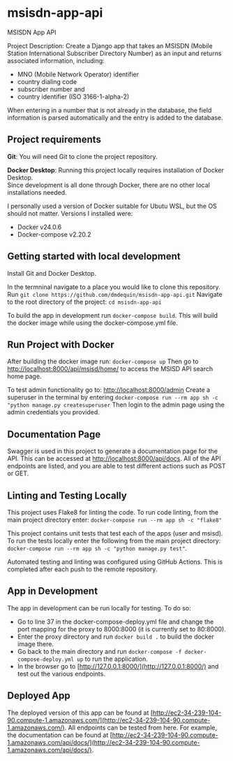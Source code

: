 # msisdn-app-api
MSISDN App API

Project Description:  Create a Django app that takes an MSISDN (Mobile Station International Subscriber Directory Number) as an input and returns associated information, including:
- MNO (Mobile Network Operator) identifier
- country dialing code
- subscriber number and
- country identifier (ISO 3166-1-alpha-2)

When entering in a number that is not already in the database, the field information is parsed automatically and the entry is added to the database.


## Project requirements
**Git**:
You will need Git to clone the project repository.

**Docker Desktop**:
Running this project locally requires installation of Docker Desktop.</br>
Since development is all done through Docker, there are no other local installations needed.

I personally used a version of Docker suitable for Ubutu WSL, but the OS should not matter. Versions I installed were:
- Docker v24.0.6
- Docker-compose v2.20.2

## Getting started with local development
Install Git and Docker Desktop.

In the termninal navigate to a place you would like to clone this repository.
Run ```git clone https://github.com/dmdequin/msisdn-app-api.git```
Navigate to the root directory of the project: ```cd msisdn-app-api```

To build the app in development run ```docker-compose build```. This will build the docker image while using the docker-compose.yml file.

## Run Project with Docker
After building the docker image run: ```docker-compose up```
Then go to [http://localhost:8000/api/msisd/home/](http://localhost:8000/api/msisd/home/) to access the MSISD API search home page.

To test admin functionality go to: [http://localhost:8000/admin](http://localhost:8000/admin)
Create a superuser in the terminal by entering ```docker-compose run --rm app sh -c "python manage.py createsuperuser```
Then login to the admin page using the admin credentials you provided.

## Documentation Page
Swagger is used in this project to generate a documentation page for the API. This can be accessed at [http://localhost:8000/api/docs](http://localhost:8000/api/docs). All of the API endpoints are listed, and you are able to test different actions such as POST or GET.

## Linting and Testing Locally

This project uses Flake8 for linting the code. To run code linting, from the main project directory enter: ```docker-compose run --rm app sh -c "flake8"```

This project contains unit tests that test each of the apps (user and msisd). To run the tests locally enter the following from the main project directory: ```docker-compose run --rm app sh -c "python manage.py test"```.

Automated testing and linting was configured using GitHub Actions. This is completed after each push to the remote repository.

## App in Development

The app in development can be run locally for testing. To do so:
- Go to line 37 in the docker-compose-deploy.yml file and change the port mapping for the proxy to 8000:8000 (it is currently set to 80:8000).
- Enter the proxy directory and run ```docker build .``` to build the docker image there.
- Go back to the main directory and run ```docker-compose -f docker-compose-deploy.yml up``` to run the application.
- In the browser go to [http://127.0.0.1:8000/](http://127.0.0.1:8000/) and test out the various endpoints.


## Deployed App

The deployed version of this app can be found at [http://ec2-34-239-104-90.compute-1.amazonaws.com/](http://ec2-34-239-104-90.compute-1.amazonaws.com/). All endpoints can be tested from here. For example, the documentation can be found at [http://ec2-34-239-104-90.compute-1.amazonaws.com/api/docs/](http://ec2-34-239-104-90.compute-1.amazonaws.com/api/docs/).